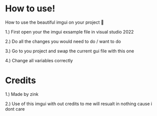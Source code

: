 # How to use!

How to use the beautiful imgui on your project 🚀

1.) First open your the imgui exsample file in visual studio 2022 

2.) Do all the changes you would need to do / want to do 

3.) Go to you project and swap the current gui file with this one

4.) Change all variables correctly 

# Credits 

1.) Made by zink

2.) Use of this imgui with out credits to me will resualt in nothing cause i dont care 
